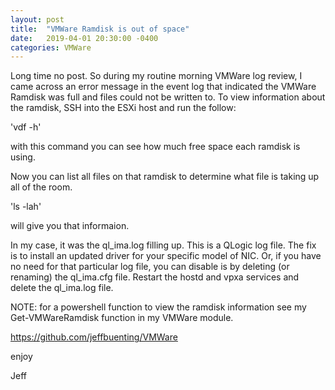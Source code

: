 ```yaml
---
layout: post
title:  "VMWare Ramdisk is out of space"
date:   2019-04-01 20:30:00 -0400
categories: VMWare
---
```



Long time no post.  So during my routine morning VMWare log review, I came across an error message in the event log that indicated the VMWare Ramdisk was full and files could not be written to.  To view information about the ramdisk, SSH into the ESXi host and run the follow:

'vdf -h'

with this command you can see how much free space each ramdisk is using.

Now you can list all files on that ramdisk to determine what file is taking up all of the room.

'ls -lah' 

will give you that informaion.

In my case, it was the ql_ima.log filling up.  This is a QLogic log file.  The fix is to install an updated driver for your specific model of NIC.  Or, if you have no need for that particular log file, you can disable is by deleting (or renaming) the ql_ima.cfg file.  Restart the hostd and vpxa services and delete the ql_ima.log file.


NOTE:  for a powershell function to view the ramdisk information see my Get-VMWareRamdisk function in my VMWare module.

<https://github.com/jeffbuenting/VMWare>

enjoy

Jeff